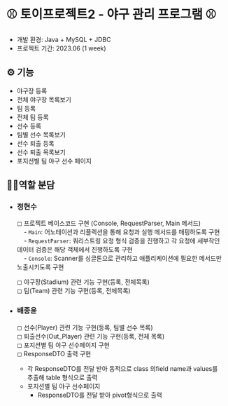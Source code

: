 # ⚾ 토이프로젝트2 - 야구 관리 프로그램 ⚾

- 개발 환경: Java + MySQL + JDBC <br>
- 프로젝트 기간: 2023.06 (1 week)

## ⚙ 기능
- 야구장 등록
- 전체 야구장 목록보기
- 팀 등록
- 전체 팀 등록
- 선수 등록
- 팀별 선수 목록보기
- 선수 퇴출 등록
- 선수 퇴출 목록보기
- 포지션별 팀 야구 선수 페이지

  
## 🙍‍♂️역할 분담
- ### 정현수
  ◻ 프로젝트 베이스코드 구현 (Console, RequestParser, Main 메서드) <br>
  &nbsp;&nbsp;&nbsp; - `Main`: 어노테이션과 리플렉션을 통해 요청과 실행 메서드를 매핑하도록 구현 <br>
  &nbsp;&nbsp;&nbsp; - `RequestParser`: 쿼리스트링 요청 형식 검증을 진행하고 각 요청에 세부작인 데이터 검증은 해당 객체에서 진행하도록 구현 <br>
  &nbsp;&nbsp;&nbsp; - `Console`: Scanner를 싱글톤으로 관리하고 애플리케이션에 필요한 메서드만 노출시키도록 구현 <br>


  ◻ 야구장(Stadium) 관련 기능 구현(등록, 전체목록) <br>
  ◻ 팀(Team) 관련 기능 구현(등록, 전체목록) <br>

- ### 배종윤
  ◻ 선수(Player) 관련 기능 구현(등록, 팀별 선수 목록) <br> 
  ◻ 퇴출선수(Out_Player) 관련 기능 구현(등록, 전체 목록) <br>
  ◻ 포지션별 팀 야구 선수페이지 구현 <br>
  ◻ ResponseDTO 출력 구현
    - 각 ResponseDTO를 전달 받아 동적으로 class 의field name과 values를<br>
      추출해 table 형식으로 출력
    - 포지션별 팀 야구 선수페이지
      - ResponseDTO를 전달 받아 pivot형식으로 출력
